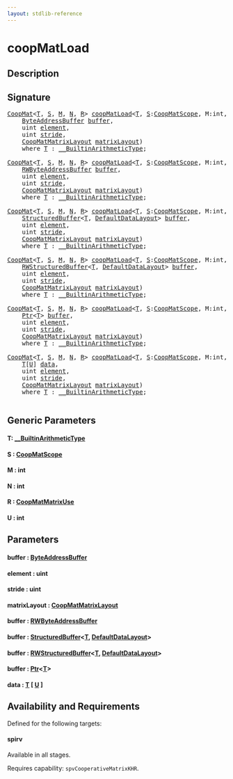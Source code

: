 ```yaml
---
layout: stdlib-reference
---
```


# coopMatLoad

## Description





## Signature 

<pre>
<a href="../../types/coopmat-04/index.html" class="code_type">CoopMat</a>&lt;<a href=".html#typeparam-T" class="code_type">T</a>, <a href=".html#decl-S" class="code_var">S</a>, <a href=".html#decl-M" class="code_var">M</a>, <a href=".html#decl-N" class="code_var">N</a>, <a href=".html#decl-R" class="code_var">R</a>&gt; <a href=".html">coopMatLoad</a>&lt;<a href=".html#typeparam-T" class="code_type">T</a>, <a href=".html#decl-S" class="code_var">S</a>:<a href="../../types/coopmatscope-047/index.html" class="code_type">CoopMatScope</a>, M:<span class="code_keyword">int</span>, N:<span class="code_keyword">int</span>, R:<a href="../../types/coopmatmatrixuse-047d/index.html" class="code_type">CoopMatMatrixUse</a>&gt;(
    <a href="../../types/byteaddressbuffer-04b/index.html" class="code_type">ByteAddressBuffer</a> <a href=".html#decl-buffer" class="code_param">buffer</a>,
    <span class="code_keyword">uint</span> <a href=".html#decl-element" class="code_param">element</a>,
    <span class="code_keyword">uint</span> <a href=".html#decl-stride" class="code_param">stride</a>,
    <a href="../../types/coopmatmatrixlayout-047d/index.html" class="code_type">CoopMatMatrixLayout</a> <a href=".html#decl-matrixLayout" class="code_param">matrixLayout</a>)
    <span class='code_keyword'>where</span> <a href=".html#typeparam-T" class="code_type">T</a> : <a href="../../interfaces/0_builtinarithmetictype-029j/index.html" class="code_type">__BuiltinArithmeticType</a>;

<a href="../../types/coopmat-04/index.html" class="code_type">CoopMat</a>&lt;<a href=".html#typeparam-T" class="code_type">T</a>, <a href=".html#decl-S" class="code_var">S</a>, <a href=".html#decl-M" class="code_var">M</a>, <a href=".html#decl-N" class="code_var">N</a>, <a href=".html#decl-R" class="code_var">R</a>&gt; <a href=".html">coopMatLoad</a>&lt;<a href=".html#typeparam-T" class="code_type">T</a>, <a href=".html#decl-S" class="code_var">S</a>:<a href="../../types/coopmatscope-047/index.html" class="code_type">CoopMatScope</a>, M:<span class="code_keyword">int</span>, N:<span class="code_keyword">int</span>, R:<a href="../../types/coopmatmatrixuse-047d/index.html" class="code_type">CoopMatMatrixUse</a>&gt;(
    <a href="../../types/rwbyteaddressbuffer-0126d/index.html" class="code_type">RWByteAddressBuffer</a> <a href=".html#decl-buffer" class="code_param">buffer</a>,
    <span class="code_keyword">uint</span> <a href=".html#decl-element" class="code_param">element</a>,
    <span class="code_keyword">uint</span> <a href=".html#decl-stride" class="code_param">stride</a>,
    <a href="../../types/coopmatmatrixlayout-047d/index.html" class="code_type">CoopMatMatrixLayout</a> <a href=".html#decl-matrixLayout" class="code_param">matrixLayout</a>)
    <span class='code_keyword'>where</span> <a href=".html#typeparam-T" class="code_type">T</a> : <a href="../../interfaces/0_builtinarithmetictype-029j/index.html" class="code_type">__BuiltinArithmeticType</a>;

<a href="../../types/coopmat-04/index.html" class="code_type">CoopMat</a>&lt;<a href=".html#typeparam-T" class="code_type">T</a>, <a href=".html#decl-S" class="code_var">S</a>, <a href=".html#decl-M" class="code_var">M</a>, <a href=".html#decl-N" class="code_var">N</a>, <a href=".html#decl-R" class="code_var">R</a>&gt; <a href=".html">coopMatLoad</a>&lt;<a href=".html#typeparam-T" class="code_type">T</a>, <a href=".html#decl-S" class="code_var">S</a>:<a href="../../types/coopmatscope-047/index.html" class="code_type">CoopMatScope</a>, M:<span class="code_keyword">int</span>, N:<span class="code_keyword">int</span>, R:<a href="../../types/coopmatmatrixuse-047d/index.html" class="code_type">CoopMatMatrixUse</a>&gt;(
    <a href="../../types/structuredbuffer-0a/index.html" class="code_type">StructuredBuffer</a>&lt;<a href=".html#typeparam-T" class="code_type">T</a>, <a href="../../types/defaultdatalayout-07b/index.html" class="code_type">DefaultDataLayout</a>&gt; <a href=".html#decl-buffer" class="code_param">buffer</a>,
    <span class="code_keyword">uint</span> <a href=".html#decl-element" class="code_param">element</a>,
    <span class="code_keyword">uint</span> <a href=".html#decl-stride" class="code_param">stride</a>,
    <a href="../../types/coopmatmatrixlayout-047d/index.html" class="code_type">CoopMatMatrixLayout</a> <a href=".html#decl-matrixLayout" class="code_param">matrixLayout</a>)
    <span class='code_keyword'>where</span> <a href=".html#typeparam-T" class="code_type">T</a> : <a href="../../interfaces/0_builtinarithmetictype-029j/index.html" class="code_type">__BuiltinArithmeticType</a>;

<a href="../../types/coopmat-04/index.html" class="code_type">CoopMat</a>&lt;<a href=".html#typeparam-T" class="code_type">T</a>, <a href=".html#decl-S" class="code_var">S</a>, <a href=".html#decl-M" class="code_var">M</a>, <a href=".html#decl-N" class="code_var">N</a>, <a href=".html#decl-R" class="code_var">R</a>&gt; <a href=".html">coopMatLoad</a>&lt;<a href=".html#typeparam-T" class="code_type">T</a>, <a href=".html#decl-S" class="code_var">S</a>:<a href="../../types/coopmatscope-047/index.html" class="code_type">CoopMatScope</a>, M:<span class="code_keyword">int</span>, N:<span class="code_keyword">int</span>, R:<a href="../../types/coopmatmatrixuse-047d/index.html" class="code_type">CoopMatMatrixUse</a>&gt;(
    <a href="../../types/rwstructuredbuffer-012c/index.html" class="code_type">RWStructuredBuffer</a>&lt;<a href=".html#typeparam-T" class="code_type">T</a>, <a href="../../types/defaultdatalayout-07b/index.html" class="code_type">DefaultDataLayout</a>&gt; <a href=".html#decl-buffer" class="code_param">buffer</a>,
    <span class="code_keyword">uint</span> <a href=".html#decl-element" class="code_param">element</a>,
    <span class="code_keyword">uint</span> <a href=".html#decl-stride" class="code_param">stride</a>,
    <a href="../../types/coopmatmatrixlayout-047d/index.html" class="code_type">CoopMatMatrixLayout</a> <a href=".html#decl-matrixLayout" class="code_param">matrixLayout</a>)
    <span class='code_keyword'>where</span> <a href=".html#typeparam-T" class="code_type">T</a> : <a href="../../interfaces/0_builtinarithmetictype-029j/index.html" class="code_type">__BuiltinArithmeticType</a>;

<a href="../../types/coopmat-04/index.html" class="code_type">CoopMat</a>&lt;<a href=".html#typeparam-T" class="code_type">T</a>, <a href=".html#decl-S" class="code_var">S</a>, <a href=".html#decl-M" class="code_var">M</a>, <a href=".html#decl-N" class="code_var">N</a>, <a href=".html#decl-R" class="code_var">R</a>&gt; <a href=".html">coopMatLoad</a>&lt;<a href=".html#typeparam-T" class="code_type">T</a>, <a href=".html#decl-S" class="code_var">S</a>:<a href="../../types/coopmatscope-047/index.html" class="code_type">CoopMatScope</a>, M:<span class="code_keyword">int</span>, N:<span class="code_keyword">int</span>, R:<a href="../../types/coopmatmatrixuse-047d/index.html" class="code_type">CoopMatMatrixUse</a>&gt;(
    <a href="../../types/ptr-0/index.html" class="code_type">Ptr</a>&lt;<a href=".html#typeparam-T" class="code_type">T</a>&gt; <a href=".html#decl-buffer" class="code_param">buffer</a>,
    <span class="code_keyword">uint</span> <a href=".html#decl-element" class="code_param">element</a>,
    <span class="code_keyword">uint</span> <a href=".html#decl-stride" class="code_param">stride</a>,
    <a href="../../types/coopmatmatrixlayout-047d/index.html" class="code_type">CoopMatMatrixLayout</a> <a href=".html#decl-matrixLayout" class="code_param">matrixLayout</a>)
    <span class='code_keyword'>where</span> <a href=".html#typeparam-T" class="code_type">T</a> : <a href="../../interfaces/0_builtinarithmetictype-029j/index.html" class="code_type">__BuiltinArithmeticType</a>;

<a href="../../types/coopmat-04/index.html" class="code_type">CoopMat</a>&lt;<a href=".html#typeparam-T" class="code_type">T</a>, <a href=".html#decl-S" class="code_var">S</a>, <a href=".html#decl-M" class="code_var">M</a>, <a href=".html#decl-N" class="code_var">N</a>, <a href=".html#decl-R" class="code_var">R</a>&gt; <a href=".html">coopMatLoad</a>&lt;<a href=".html#typeparam-T" class="code_type">T</a>, <a href=".html#decl-S" class="code_var">S</a>:<a href="../../types/coopmatscope-047/index.html" class="code_type">CoopMatScope</a>, M:<span class="code_keyword">int</span>, N:<span class="code_keyword">int</span>, R:<a href="../../types/coopmatmatrixuse-047d/index.html" class="code_type">CoopMatMatrixUse</a>, U:<span class="code_keyword">int</span>&gt;(
    <a href=".html#typeparam-T" class="code_type">T</a>[<a href=".html#decl-U" class="code_var">U</a>] <a href=".html#decl-data" class="code_param">data</a>,
    <span class="code_keyword">uint</span> <a href=".html#decl-element" class="code_param">element</a>,
    <span class="code_keyword">uint</span> <a href=".html#decl-stride" class="code_param">stride</a>,
    <a href="../../types/coopmatmatrixlayout-047d/index.html" class="code_type">CoopMatMatrixLayout</a> <a href=".html#decl-matrixLayout" class="code_param">matrixLayout</a>)
    <span class='code_keyword'>where</span> <a href=".html#typeparam-T" class="code_type">T</a> : <a href="../../interfaces/0_builtinarithmetictype-029j/index.html" class="code_type">__BuiltinArithmeticType</a>;

</pre>

## Generic Parameters

####  <a id="typeparam-T"></a>T: [\_\_BuiltinArithmeticType](../../interfaces/0_builtinarithmetictype-029j/index.html)
####  <a id="decl-S"></a>S  : [CoopMatScope](../../types/coopmatscope-047/index.html)
####  <a id="decl-M"></a>M  : int
####  <a id="decl-N"></a>N  : int
####  <a id="decl-R"></a>R  : [CoopMatMatrixUse](../../types/coopmatmatrixuse-047d/index.html)
####  <a id="decl-U"></a>U  : int

## Parameters

####  <a id="decl-buffer"></a>buffer  : [ByteAddressBuffer](../../types/byteaddressbuffer-04b/index.html)
####  <a id="decl-element"></a>element  : uint
####  <a id="decl-stride"></a>stride  : uint
####  <a id="decl-matrixLayout"></a>matrixLayout  : [CoopMatMatrixLayout](../../types/coopmatmatrixlayout-047d/index.html)
####  <a id="decl-buffer"></a>buffer  : [RWByteAddressBuffer](../../types/rwbyteaddressbuffer-0126d/index.html)
####  <a id="decl-buffer"></a>buffer  : [StructuredBuffer](../../types/structuredbuffer-0a/index.html)\<[T](../../types/structuredbuffer-0a/index.html#typeparam-T), [DefaultDataLayout](../../types/defaultdatalayout-07b/index.html)\>
####  <a id="decl-buffer"></a>buffer  : [RWStructuredBuffer](../../types/rwstructuredbuffer-012c/index.html)\<[T](../../types/rwstructuredbuffer-012c/index.html#typeparam-T), [DefaultDataLayout](../../types/defaultdatalayout-07b/index.html)\>
####  <a id="decl-buffer"></a>buffer  : [Ptr](../../types/ptr-0/index.html)\<[T](../../types/ptr-0/index.html#typeparam-T)\>
####  <a id="decl-data"></a>data  : [T](.html#typeparam-T) \[ [U](.html#decl-U) \]

## Availability and Requirements

Defined for the following targets:

#### spirv
Available in all stages.

Requires capability: `spvCooperativeMatrixKHR`.


